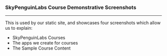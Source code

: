 ### SkyPenguinLabs Course Demonstrative Screenshots 
---
This is used by our static site, and showcases four screenshots which allow us to explain:

* SkyPenguinLabs Courses
* The apps we create for courses
* The Sample Course Content



